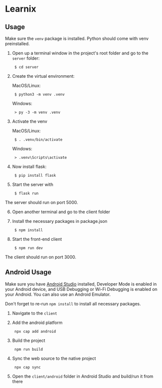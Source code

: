 # Learnix

## Usage

Make sure the `venv` package is installed. Python should come with venv preinstalled.

1. Open up a terminal window in the project's root folder and go to the `server` folder:

        $ cd server

2. Create the virtual environment:

    MacOS/Linux:

        $ python3 -m venv .venv

    Windows:

        > py -3 -m venv .venv

3. Activate the venv

    MacOS/Linux: 
    
        $ . .venv/bin/activate

    Windows:

        > .venv\Scripts\activate

4. Now install flask:

        $ pip install flask

5. Start the server with

        $ flask run

The server should run on port 5000.

6. Open another terminal and go to the client folder

7. Install the necessary packages in package.json

        $ npm install

8. Start the front-end client

        $ npm run dev

The client should run on port 3000.

## Android Usage

Make sure you have [Android Studio](https://developer.android.com/studio/install) installed, Developer Mode is enabled in your Android device, and USB Debugging or Wi-Fi Debugging is enabled on your Android. You can also use an Android Emulator.

Don't forget to re-run `npm install` to install all necessary packages.

1. Navigate to the `client`

2. Add the android platform

        npx cap add android

3. Build the project

        npm run build

4. Sync the web source to the native project

        npx cap sync

5. Open the `client/android` folder in Android Studio and build/run it from there
